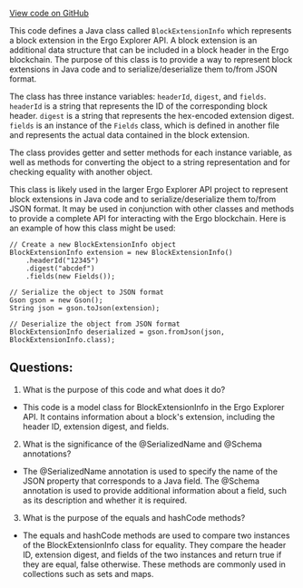 [View code on GitHub](https://github.com/ergoplatform/ergo-appkit/java-client-generated/src/main/java/org/ergoplatform/explorer/client/model/BlockExtensionInfo.java)

This code defines a Java class called `BlockExtensionInfo` which represents a block extension in the Ergo Explorer API. A block extension is an additional data structure that can be included in a block header in the Ergo blockchain. The purpose of this class is to provide a way to represent block extensions in Java code and to serialize/deserialize them to/from JSON format.

The class has three instance variables: `headerId`, `digest`, and `fields`. `headerId` is a string that represents the ID of the corresponding block header. `digest` is a string that represents the hex-encoded extension digest. `fields` is an instance of the `Fields` class, which is defined in another file and represents the actual data contained in the block extension.

The class provides getter and setter methods for each instance variable, as well as methods for converting the object to a string representation and for checking equality with another object.

This class is likely used in the larger Ergo Explorer API project to represent block extensions in Java code and to serialize/deserialize them to/from JSON format. It may be used in conjunction with other classes and methods to provide a complete API for interacting with the Ergo blockchain. Here is an example of how this class might be used:

```
// Create a new BlockExtensionInfo object
BlockExtensionInfo extension = new BlockExtensionInfo()
    .headerId("12345")
    .digest("abcdef")
    .fields(new Fields());

// Serialize the object to JSON format
Gson gson = new Gson();
String json = gson.toJson(extension);

// Deserialize the object from JSON format
BlockExtensionInfo deserialized = gson.fromJson(json, BlockExtensionInfo.class);
```
## Questions: 
 1. What is the purpose of this code and what does it do?
- This code is a model class for BlockExtensionInfo in the Ergo Explorer API. It contains information about a block's extension, including the header ID, extension digest, and fields.

2. What is the significance of the @SerializedName and @Schema annotations?
- The @SerializedName annotation is used to specify the name of the JSON property that corresponds to a Java field. The @Schema annotation is used to provide additional information about a field, such as its description and whether it is required.

3. What is the purpose of the equals and hashCode methods?
- The equals and hashCode methods are used to compare two instances of the BlockExtensionInfo class for equality. They compare the header ID, extension digest, and fields of the two instances and return true if they are equal, false otherwise. These methods are commonly used in collections such as sets and maps.